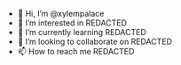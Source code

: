 - 👋 Hi, I’m @xylempalace
- 👀 I’m interested in REDACTED
- 🌱 I’m currently learning REDACTED
- 💞️ I’m looking to collaborate on REDACTED
- 📫 How to reach me REDACTED

<!---
xylempalace/xylempalace is a ✨ special ✨ repository because its `README.md` (this file) appears on your GitHub profile.
You can click the Preview link to take a look at your changes.
--->
